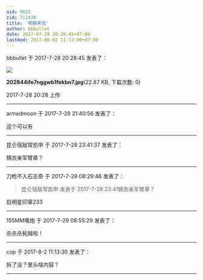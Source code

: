 ```yaml
---
aid: 9025
zid: 711438
title: '明朝来信'
author: bbbullet
date: 2017-07-28 20:28:45+07:00
lastmod: 2017-08-02 11:13:00+07:00
---
```


bbbullet 于 2017-7-28 20:28:45 发表了：

![](https://cdn.jsdelivr.net/gh/lzjluzijie/beichao@main/img/202844ife7nggwb1fekbn7.jpg)



**202844ife7nggwb1fekbn7.jpg**(22.87 KB, 下载次数: 0)



2017-7-28 20:28 上传

---------

armedmoon 于 2017-7-28 21:40:56 发表了：

这个可以有

---------

昆仑宿敌常凯申 于 2017-7-28 23:41:37 发表了：

锦衣亲军臂章？

---------

刀枪不入石志奇 于 2017-7-29 08:29:48 发表了：

> 昆仑宿敌常凯申 发表于 2017-7-28 23:41锦衣亲军臂章？



启明星印章233

---------

155MM嘴炮 于 2017-7-29 08:55:29 发表了：

杀杀杀髡贼啦！

---------

cop 于 2017-8-2 11:13:30 发表了：

拆了没？里头啥内容？

---------

